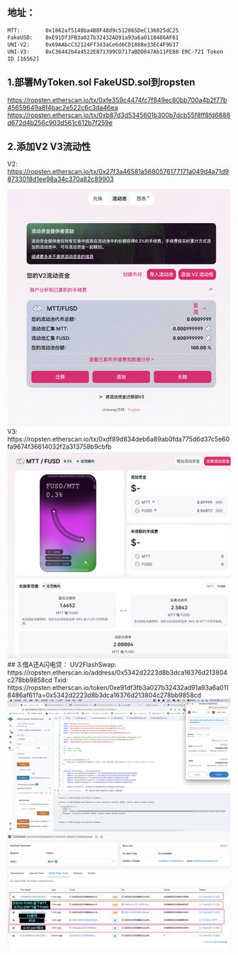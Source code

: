 ## 地址：
    MTT:        0x1862af5148ba4B8F48d9c512865DeC136025dC25
    FakeUSD:    0xE91Df3FB3a027b32432AD91a93a6a0118486AF61
    UNI-V2:     0x69AAbcC32124Ff3d3aCe6d6CD1808e33EC4F9b37
    UNI-V3:     0xC36442b4a4522E871399CD717aBDD847Ab11FE88 ERC-721 Token ID [16562]
## 1.部署MyToken.sol FakeUSD.sol到ropsten    
  https://ropsten.etherscan.io/tx/0xfe359c4474fc7f849ec80bb700a4b2f77b45659649a8f4bac2e522c6c3da46ea
  https://ropsten.etherscan.io/tx/0xb87d3d5345601b300b7dcb55f8ff8fd6888d672d4b256c903d561c612b7f259e

  
## 2.添加V2 V3流动性 
   V2:  https://ropsten.etherscan.io/tx/0x27f3a46581a5680576177171a049d4a71d98733018d1ee98a34c370a82c89903
   <div align=center><img src="https://github.com/ferrarif1/OK-HomeWork/blob/main/W5/picture/V2%E6%B5%81%E5%8A%A8%E6%80%A7.png" width="680px"></div>
   V3:  https://ropsten.etherscan.io/tx/0xdf89d834deb6a89ab0fda775d6d37c5e60fa9674f36614032f2a313758b9cbfb
   <div align=center><img src="https://github.com/ferrarif1/OK-HomeWork/blob/main/W5/picture/V3%E6%B5%81%E5%8A%A8%E6%80%A7-2.png" width="680px"></div>
## 3.借A还A闪电贷：      
    UV2FlashSwap:    
    https://ropsten.etherscan.io/address/0x5342d2223d8b3dca16376d213804c278bb9858cd  
    Txid:
    https://ropsten.etherscan.io/token/0xe91df3fb3a027b32432ad91a93a6a0118486af61?a=0x5342d2223d8b3dca16376d213804c278bb9858cd  
    <div align=center><img src="https://github.com/ferrarif1/OK-HomeWork/blob/main/W5/picture/%E5%A5%97%E5%88%A9.png" width="880px"></div>  
    <div align=center><img src="https://github.com/ferrarif1/OK-HomeWork/blob/main/W5/picture/%E9%97%AA%E7%94%B5%E8%B4%B7.png" width="880px"></div>  
